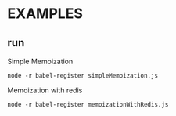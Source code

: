 # EXAMPLES

## run

Simple Memoization

    node -r babel-register simpleMemoization.js

Memoization with redis
 
    node -r babel-register memoizationWithRedis.js


